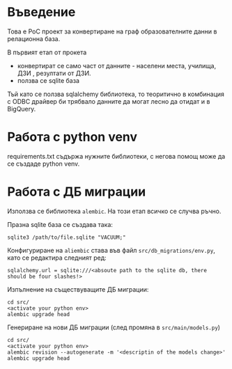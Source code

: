 # Въведение

Това е PoC проект за конвертиране на граф образователните данни в
релационна база.

В първият етап от прокета
* конвертират се само част от данните - населени места, училища,
ДЗИ , резултати от ДЗИ.
* ползва се sqlite база


Тъй като се ползва sqlalchemy библиотека, то теоритично в комбинация с
ODBC драйвер би трябвало данните да могат лесно да отидат и в BigQuery.

# Работа с python venv

requirements.txt съдържа нужните библиотеки, с негова помощ може да се
създаде python venv.


# Работа с ДБ миграции

Използва се библиотека `alembic`. На този етап всичко се случва ръчно.


Празна sqlite база се създава така:
```
sqlite3 /path/to/file.sqlite "VACUUM;"
```

Конфигуриране на `aliembic` става във файл `src/db_migrations/env.py`,
като се редактира следният ред:
```
sqlalchemy.url = sqlite:///<absoute path to the sqlite db, there should be four slashes!>
```

Изпълнение на съществуващите ДБ миграции:
```
cd src/
<activate your python env>
alembic upgrade head
```

Генериране на нови ДБ миграции (след промяна в `src/main/models.py`)
```
cd src/
<activate your python env>
alembic revision --autogenerate -m '<descriptin of the models change>'
alembic upgrade head
```